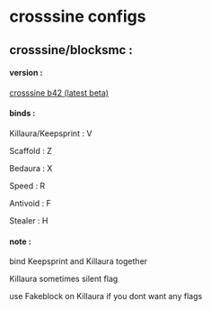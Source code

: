 # crosssine configs

## crosssine/blocksmc : 

#### version : 

[crosssine b42 (latest beta)](https://github.com/shxp3/CrossSine/releases/download/B42/CrossSine-b42.jar)

#### binds :

Killaura/Keepsprint : V

Scaffold : Z

Bedaura : X

Speed : R

Antivoid : F

Stealer : H

#### note : 

bind Keepsprint and Killaura together

Killaura sometimes silent flag 

use Fakeblock on Killaura if you dont want any flags
